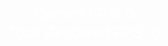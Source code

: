<html lang="en">
<head>
  <script src="https://cdn.jsdelivr.net/npm/gpu.js@2.9.1/dist/gpu-browser.min.js"></script>
  <style>
    body {
      text-align: center;
      margin: 0;
      overflow: hidden;
      pointer-events: none; /* Disables mouse input on the body */
    }
    canvas {
      padding: 0;
      margin: 0;
      display: block;
    }
    div {
      position: absolute;
      color: white;
      font-size: 20px;
      font-family: Arial, sans-serif;
      margin-left: auto;
      margin-right: auto;
      left: 0;
      right: 0;
      top: 0;
    }
    #fpsCounter {
      position: absolute;
      top: 10px;
      left: 10px;
      color: white;
      font-size: 24px;
      font-family: Arial, sans-serif;
    }
    #totalRenderedFPS {
      position: absolute;
      top: 40px;
      left: 10px;
      color: white;
      font-size: 24px;
      font-family: Arial, sans-serif;
    }
    #score {
      position: absolute;
      top: 80px;
      left: 10px;
      color: white;
      font-size: 32px;
      font-family: Arial, sans-serif;
    }
  </style>
</head>
<body>
  <div id="fpsCounter">Current FPS: 0</div>
  <div id="totalRenderedFPS">Total Rendered FPS: 0</div>
  <div id="score" style="display: none;">Score: 0</div>

  <script>
    // Mandelbrot iteration function
	  // Disable user interaction on the page
    document.body.addEventListener('mousemove', (e) => e.preventDefault(), { passive: false });
    document.body.addEventListener('mousedown', (e) => e.preventDefault(), { passive: false });
    document.body.addEventListener('mouseup', (e) => e.preventDefault(), { passive: false });
    document.body.addEventListener('keydown', (e) => e.preventDefault(), { passive: false });
    document.body.addEventListener('contextmenu', (e) => e.preventDefault(), { passive: false });
    function f(x, c) {
      return [
        (x[0] * x[0]) - (x[1] * x[1]) + c[0],
        (x[0] * x[1]) + (x[0] * x[1]) + c[1],
      ];
    }

    // Palette generation for GPU intensive color calculation
    function palette(t, a, b, c, d) {
      return [
        a[0] + b[0] * Math.cos(6.28318 * (c[0] * t + d[0])),
        a[1] + b[1] * Math.cos(6.28318 * (c[1] * t + d[1])),
        a[2] + b[2] * Math.cos(6.28318 * (c[2] * t + d[2])),
      ];
    }

    // Calculate the length of a vector for escape condition
    function vectorLength(vector) {
      return Math.sqrt(vector[0] * vector[0] + vector[1] * vector[1]);
    }

    const gpu = new GPU();

    // Add the necessary functions to the GPU kernel
    gpu
      .addFunction(f)
      .addFunction(palette)
      .addFunction(vectorLength);

    // GPU kernel to calculate Mandelbrot set with higher resolution and iterations
    const calculateMandelbrotSet = gpu.createKernel(function(zoomCenter, zoomSize, maxIterations) {
      let x = [0, 0];
      let c = [
        zoomCenter[0] + ((this.thread.x / this.output.x) * 4 - 2) * (zoomSize / 4),
        zoomCenter[1] + ((this.thread.y / this.output.y) * 4 - 2) * (zoomSize / 4)
      ];
      let escaped = false;
      let iterations = 0;
      for (let i = 0; i < maxIterations; i++) {
        iterations = i;
        x = f(x, c);
        if (vectorLength(x) > 2) {
          escaped = true;
          break;
        }
      }
      if (escaped) {
        const pixel = palette(iterations / maxIterations, [0, 0, 0], [.59, .55, .75], [.1, .2, .3], [.75, .75, .75]);
        this.color(pixel[0], pixel[1], pixel[2], 1);
      } else {
        this.color(.85, .99, 1, 1);
      }
    })
      .setGraphical(true)
      .setOutput([1000, 1000]); // Updated resolution to 1200x1200

    // Zoom parameters
    let zoomCenter = [0, 0], // Always zoom at the center
        zoomSize = 4,
        maxIterations = 1000, // High iterations for more complex detail
        zoomFactor = 0.98, // Very fast zoom-in factor
        zoomOutFactor = 1.02, // Very fast zoom-out factor
        stopZooming = false,
        isZoomingIn = true, // Flag to toggle between zooming in and zooming out
        zoomDirectionChangeThreshold = 0.01, // Threshold to switch zoom direction
        stopZoomingSize = 0.1; // Stop zooming when this zoom size is reached

    // FPS variables
    let lastFrameTime = performance.now();
    let frameCount = 0;
    let fps = 0;

    // Total Frames rendered variable
    let totalRenderedFrames = 0;

    // Initial rendering of the Mandelbrot set
    calculateMandelbrotSet(zoomCenter, zoomSize, maxIterations);
    const canvas = calculateMandelbrotSet.canvas;
    document.body.appendChild(canvas);

    // Function to update and render the FPS counters
    function updateFPS() {
      frameCount++;
      const now = performance.now();
      const deltaTime = now - lastFrameTime;

      // Update the FPS counter every second
      if (deltaTime >= 1000) {
        fps = frameCount; // FPS in last second
        frameCount = 0;
        lastFrameTime = now;
      }

      // Increment the total rendered frames
      totalRenderedFrames++;

      // Update the FPS display
      document.getElementById('fpsCounter').innerText = `Current FPS: ${fps}`;
      document.getElementById('totalRenderedFPS').innerText = `Total Rendered Frames: ${totalRenderedFrames}`;
    }

    // Render function that alternates between zooming in and zooming out
    function render() {
      calculateMandelbrotSet(zoomCenter, zoomSize, maxIterations);

      // If zooming in, we reduce zoom size and speed it up
      if (isZoomingIn) {
        zoomSize *= zoomFactor; // Very fast zoom-in speed
        
        // When we reach a certain zoom size, switch to zooming out
        if (zoomSize < stopZoomingSize) {
          isZoomingIn = false;
        }
      } 
      // If zooming out, we increase zoom size and speed it up
      else {
        zoomSize *= zoomOutFactor; // Very fast zoom-out speed

        // When we reach a certain zoom size, switch back to zooming in
        if (zoomSize > 4) {
          isZoomingIn = true;
        }
      }

      // Adjust the number of iterations as we zoom in and out
      if (isZoomingIn) {
        maxIterations -= 5; // Speed up zoom by reducing iterations faster
        if (maxIterations < 50) {
          maxIterations = 50;
        }
      } else {
        maxIterations += 10; // More iterations when zooming out
        if (maxIterations > 3000) { // Cap maxIterations to prevent overloading
          maxIterations = 3000;
        }
      }

      // Update FPS counters
      updateFPS();
    }

    // Set a fixed frame rate using setInterval (not tied to screen refresh)
    const frameRate = 250000; // Target 120 FPS or any value you want for fast zoom
    const interval = 1000 / frameRate; // Interval in milliseconds
    
    const intervalID = setInterval(render, interval); // Start rendering at fixed frame rate

    // Function to stop rendering after a specific amount of time (e.g., 10 seconds)
    const stopTime = 2500; // Stop after 10 seconds (10000ms)
    setTimeout(function() {
      clearInterval(intervalID); // Stop the rendering loop
	  document.write(`<h1>Score (total rendered frames): ${totalRenderedFrames}</h1>`);
     // document.getElementById('fpsCounter').style.display = 'none'; // Hide FPS counter
      //document.getElementById('totalRenderedFPS').style.display = 'none'; // Hide total FPS counter
     // document.getElementById('score').innerText = `Score: ${totalRenderedFrames}`; // Display the score
     // document.getElementById('score').style.display = 'block'; // Show score
    }, stopTime);


  </script>
</body>
</html>
